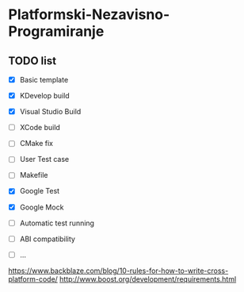 # Platformski-Nezavisno-Programiranje

## TODO list
- [x] Basic template
- [x] KDevelop build
- [x] Visual Studio Build
- [ ] XCode build
- [ ] CMake fix
- [ ] User Test case
- [ ] Makefile
- [x] Google Test 
- [x] Google Mock
- [ ] Automatic test running
- [ ] ABI compatibility
- [ ] ...



https://www.backblaze.com/blog/10-rules-for-how-to-write-cross-platform-code/
http://www.boost.org/development/requirements.html

